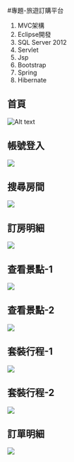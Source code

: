 #專題-旅遊訂購平台
<ol>
<li>MVC架構</li>
<li>Eclipse開發</li>
<li>SQL Server 2012</li>
<li>Servlet</li>
<li>Jsp</li>
<li>Bootstrap</li>
<li>Spring</li>
<li>Hibernate</li>
</ol>
<h2>首頁</h2>
<img src="https://lh3.googleusercontent.com/3mf8VQUHnzFePjNiwIPWe-zFyZQlcFKZhiXqsnzvtgIjL5lBK8xMR2YzeCNeVZ2_i0Uut-BS0HyupC7XOHwQWivbrEYcjp-3Uj2jU0bkDLFVgsY_1p6ZEMvcKUpbtcX59orJEEYRzBnnt6-wDY-LTeerXonlFZYL9X_lzYE1nGPbBxeZPvFTKmXz7SUINecZOGkm54AQR-5vxQ_inVTnZX7cT2A5pXm6xKhliKzflyDFuq40OHXEecXycNw6bjQfBB98O-sdFgaD7vO6UQf2wrraVibuXRsjMUGiQDw53zo-pKDP790MKQ2bSGms3bdtUDCj9JfyKYAl4i32B8az0hC8q4_BToLAXys2RgwCBecQlHVDW1vUYYcnsHqm6fb3h9R3HPD8Fy7AJz7z8qfzzoS7tUD0zWSsYp6YL8KkuvvCVlSk33GdvO3LNwi0I-kyg8Gf2EJT3AF3D0xjUaTqEekn_HFjathfI5mifrJd1MSKBH6yJMgc6s0PKxpD7SwKhihE0LIExMztiCWJXgWhV0tWiCh3Fsrc8VeE3kmuE6KgLZQHF1n-G8586ok16iNjk6GHvpfMfdvmqh-mz0sNjqJwvZL0PvTkre5MSUjnZvMuGFkM=w1060-h515-no" alt="Alt text"  style="max-width:100%;">
<h2>帳號登入</h2>
<img src="https://lh3.googleusercontent.com/gulibqmWppwLBKxWzVBHdIainR54S3Kpra0XzvGuT57v8-C3WoErHoy1-Zokhk3Jy3NHGqhSt74lKIT_NdZPWOaEIGlbmMSKBbLIm3M2T-4Pq-1SB3dO73BvIbV88zHiWHKJ0PK9fMCRjzumuLL7fs3JN81REopxZoQKHNEaR2VcsDUIPLkEcF_AOEqMelmMxbAYeEOvbHYIQsY_qcUPpZl_n6g9CP24R_KTuTUqdsnaCRAfzmTOLMjZosyz_P3g1XJs-NNFYUZkmyM6To9a_19bhmgW7dXhCzTFZRGg95NpL1H_3ZORGphV7NriN0stZstPaY7NGCsWH_aO6JOIUXflKKOoCjTAFqdx-rlLhpPe1ybqQlq7WJuuija_aVykfvYNgiju2JQ9vhxXP6DtGu7llC68PVFGRHaDKVrZSGbivr8ue5bjdChYZ_vcvJWbp5VTmZD6a-jCmYqRqhZIK9EHkfDwFNCrdxbBMm-qvKolojeQOacO2BHJjO-G58wnqrofmCPD5d9flsEQTf97h6aqKm-rlld1krowzWsrnDcng-GQTclmjQw24HNEfE8bxomxtPI91GSSA4TJ09L6YdyQGP3NIYg4iNp3vl-YoP5ITD4X=w1056-h516-no"  style="max-width:100%;">
<h2>搜尋房間</h2>
<img src="https://lh3.googleusercontent.com/TLLcAYqFq9lBjxWqB3hWnu1Ha_zAjcu5mn775VqAniRYMmFDm0fZ8TT4vGnOxM5DaVC3uLiqrT3zXwJf1XcdGHD6sLTYu5r9rJDTcDPfnUBS6QQcZYz31W5kUwlw7wbmSFw7M9KJhwfJFs-NMStymi3KZNOFw-OOZRJyezLqStJ5vXbi1T_7tZxS3BAjUJDF_3FOosYEWFIqnfwAKyRakJVsoUaIV--csLWOurnY76yVZnwdCAEuG5Iy0kmBQ7ENq1iH2gvWho_l8Sly8HfwWYJFJEIUPvC19_6NcnAvZv3NvCyrE0N4VTDj_T0Reb7xI-P9iBIZqTNjdSusoLdN5L01-mwnqlEC2tjbF1fAPagMe5L0MVIjVog8octZk_J_50mhzifj4OHNMuQfgHJiUyTpk7VxrBQPZVyXFVTmZfljZzf4IEqHXyz-yIpeqWWmCcno9Z1IPOzq-FY8XXvWw2DG2dvQuz17ao50lO1d4CaaJaFfDCwamg7DwWtUYUOlBawVc03CtocAHF_4xh98xItDlAH-0s-BQTu2QWd-x9t7ovhiZuz2Bz857rRN_j1c68iWpCOn235Rz6v6eUdrPgOiKYSPSFntTRqxrGaZeknSxSy1=w1063-h514-no"  style="max-width:100%;">
<h2>訂房明細</h2>
<img src="https://lh3.googleusercontent.com/gSpz9WvLuo-l3Qg0ErNxUtzEBnLIfJJSviDdElKrR_rmq2AnrexcIm9CY3HbqE3OmH8k9CEH42T_iCxmHg8XQOw37unFTQJP-IaIJamqFicImHc09usDRT2NPKnBWj_Eor7auRL6At08WNemJFVszZxMXI3ib5RQ0JH1gEA2EMt0dHsBTOSIov1IvP6cCj4XASxm4RBtBPSU8kIx2nM3LrpVOZkOnHu7BNfEmAFgQXdfLZWEXvMajc-BUp0Wguvh2UcKpdxYD5fqOVbD4QAgEOioI1L-aHGwYeLbnINmQGckqiRSVyl_Cqfx84iMdrKy-OAz15SIBfKJLxp0He7bkgyaS3FwwUCLoCK8CC7oKyQn4pxD5Xq9I6UPQPflcgrvzh9rbVa0xTggeeJ-EAVMOz1Z0zAeDU_WmkgSM5NApE3EzVcCTB0OtnKCCN0MS7Z7FM5xEGNgBPEak-_xT4QrqYU-fdPKcAZD9v3R1_TEh29H7OasHhzKeSpnCCg7DE37tX8yDH1BykHlsKi7RuDLjxkyzn7PV-BWWgP2KV9RneP72uh51fZqrRI6y_QJ3z3jou55p5-YMihzrM-gjuHhivRbWl2men4tufHoiOpXISR9NYF_=w1061-h514-no"  style="max-width:100%;">
<h2>查看景點-1</h2>
<img src="https://lh3.googleusercontent.com/z2uhAIlz3vsCY7QVti6w_yFVBRmqJlI854_jl_gVXReJfyAY_pVjVUQX2NaMoTpMawcyyKa6nfvw5NO3fg1sUSGgy1irDF9KwrZZAbXge7Yhpu2y8_kjp0t9HKMGL9smtZ9Hx4Zyfiinb1Mz0q5waVnt_z4YRmf347e_iqcV9cc95twMc12tNXrtk6_QTPqqFdFU6ZBBG-nu3egRizGOWSHSksUaQLTgtl6Bj2qhaHy8VHappqoli2hVq5lGQAcYXmlKddHani-nn-RvXWurtixS1HgunE7E-d5UBkBrodGt2xVZJ7IQrJhdoZqpqGrj0shAsny9wJIUrmFVmG0yZo18Ln9Su3ryPqPwQYLR6UnbNQzCB6671-NioUbeZ-kWScIqn3vSrDqiUDrAHGZyR7t7upkhuQsbqB6KO7_iLRHRYbcOH57oVdxKDVpzQNoEfF2DjBM96eQE23ZXKF15Q9dBEzGa8U_OnPwVaK6jY4SXPFlODHPd0Pbokk0T1Eehx7J41qGnxL3tsH7-A6Vegh4K3LRBtWVXDLAYchJaTFcG6BqCd_ixNVcZH8Bl28E_8vvxqIQkvTNIq3NMScaRTVpdw3JoXO7TbiJHfppVMCVGQXIu=w1061-h516-no"  style="max-width:100%;">
<h2>查看景點-2</h2>
<img src="https://lh3.googleusercontent.com/wcLqP5RqXhONEJQJsj05vqarVz_1YtOyD13wyyP732gNiej7PqPsg4vJOl0041nYNoUIECAtcbq-Exm2rMvCQMo54tokb3FmCit1BeVU5IOV9s_-avqvOPVkY2FS_ZC3TGrfB5ntv_Rb2Zh5J-9XCRkZcqo-bV6KOi6SJrdB17pptye9L3oDDJvYn41JYCilB0kMqiiFzg8YbvoxC2C5EYl2bohhdWX-2ZVsVRIsFnOyGHDrzI4v9qBSp5b4mw8eSphBSQ9rTwzkuMmRW6BxJpRqdvIeLSBg0CjXr5FzFZSyTZDgFx0l06V6Z7sbqSjstC-g1IN1USS7OyTdDj7NpKnNVCCtqBW9oHmTIA6aLVwZs5HGfPPOHAFgYVmYBv2kffOwMPOB4umBMRqarbdFxpxJpXQ5J_cfgj0greZIcGYPx_O8Oje84AqbQCM9l7fLUvOZVmM9gEP5iyUlO8PqRW8X0IE8VI3KATDsHGyBRji_y4ohNXE4f4uSgW6XKI_2l6ViWQOOQb_9EwKt1pxiJMB9hQLykoTVMiJXSrERmccaGEJfn3MKPJDaim4uwe037IP36jj1hJb3bsbL6liY5rzSXQW5hMOWVtdP8zKkdGNn4cHC=w1059-h520-no"  style="max-width:100%;">
<h2>套裝行程-1</h2>
<img src="https://lh3.googleusercontent.com/HgEtHRDbTSCsH-GsOiAs5LLz_c8mSU6FLiwtk02XfDfjnnZqGGMVsm1o1bMhfYBKfarGF7EFVCX0VcSetChdulBnQJqWTe-qiQcESTfB_4hGEcHBh5Objt17gqMF1eYGriwKsWmq99A4GivJ2VIbMAr4oZfiUxM8waRVQncQWW5WE7HA9Rf4nfYepg1E23vSNKG6qcVkluaR3VDOlJ0ueh0S7_dXcH8sZhu03LL0OQRVYfcWlIxC6Xq-eUIDn-RLRszVGLI5a6A6ZYz9Okd9NCZY-1keuOMvVKOlSzyp-IHk3Dq-u-c9UASxK9IEevCeip99t9xqav9_K4nByL708sisyYXuwgryWZ3pFcT2gtI52socn1t_QjtbmLr1WJT1O8PEFQQGLtToamDHPj00dBdhQ-5LbRi1ExydRr7riqfF6K-WgPruE41Li3ESM1QuoVFFSxO2P34wHzBh9MyVdlB3rAn8An6gbQrfS7snzbQhsUH_3VsOKeMKaE4Mh5xnfppFxIZ73pmZ1ahih59gGM7dtnliqFwHBLHj49c1F_z_nyhMYInuWRAwjxf4IbmmP7AKr12PV-fQnv7tR0I5bz-NYJ-VB5ZPQ3wh4tiYHPUMFMG0=w1058-h515-no"  style="max-width:100%;">
<h2>套裝行程-2</h2>
<img src="https://lh3.googleusercontent.com/6ySoQxpzVy-RRwM1TmIRFRy41P5PgMX6V72SxiozZmmqCSlDrQJT5vF5AbLwiwnVwK0VyCmP94zuAj4ThOhiorYqRQVTNzT4Q-U_8WtmpCC40UPzKTCLXmShW733oymjzhFmOhIvQCEo8xWRNSNP-rdTitqKLNZbNGXq_xy4OPDFltzWToNnJbbEgXD2TQuBDiINik8-o9HiJnQX737DkMrkCtxAg_X5L6-FgB2GPUB2BCUsnx1HubhGKcjhfkyRMOUiNhUDyqxHRb6tmD5M60uAk428xsS9vuqzC0nA3IOAoV90HWNqjCkNwSx-ieiBXYL3tmnvfxgGiCYVdMXE3IDWObKa68OQnkgw0lTuoN7o5MqR03yQN98fMq6rmximRCO8505X3a3nx30h5GDbEiZsbDUUg4XhJCdgpSl451Ukc-0wBRVqT04byZZVv_9yQA6WomhQgq41QDmYYWlgH_PT5wttcbjIvtkDU7sa2Bskb0hOCnwIWioSYnRGyYhwlqzv6qomi7sCmc0pmVmsz0f1lYiAvw345KVWnTt6qG8ZKECurBA00vjnDgqwZAj-PYdswMwENjDaatHrLKDbTt8WrfpT-HmmL1GnjBwXZk72LD20=w1058-h510-no"  style="max-width:100%;">
<h2>訂單明細</h2>
<img src="https://lh3.googleusercontent.com/NCSqA51QpvvfH5Gg9LWxyFrwOu2-nXvtI4ESLXf5bMsAo8T5EQSJCjk8XeapMvt2u2yRx7dBawTDjzDiQXDMLMkTUOJOL_0VjVpVoCDvXpIXV2VoopltXaLsPFunUevjwxBAycbFeu7OAi_K9Dt1CoJZ6a7McRz5nBWSgkQz4lIP0qA8F8zYOZv0S7UBRVECRohFhUmyWdDm3yf9VGFylW3by1yxySEM4UstJy6lYxSM-fz05Ux_eVR5FYGDPd4cbHmP6Q6kRgrgrD8a00wfREVAOoqJkDc5Tkd3IoXUZz30dk1q66rbYhW8Aw9GSgNvcWO1deqpckOkL-N6tbelrbYYL38YBTOuo7KsrCxwxYIumFdhMaTU775nvVSufKFc3C3vb6Q70H_YK4E-USWtx-twO0a3g1SwB17ZEyh9afjIdNyrhqFxyG3h5VpJXMCMJQ6M8QURIWtHPV5NaTFJ80FjHBDbFVsaRLGOiP4ayCdIcL1RDr9VAd7Fulau2Su8-_g18acI-5rRVxhAjImd0REVJCzFjQk0vGmffd3bfWdz7iGjnOQ5tykuJcYrfZP-xNdyCIItMDyFLZUm27EtXqUhGKDMItgbXOH2tIoZbHS9CPYd=w1060-h514-no"  style="max-width:100%;">
